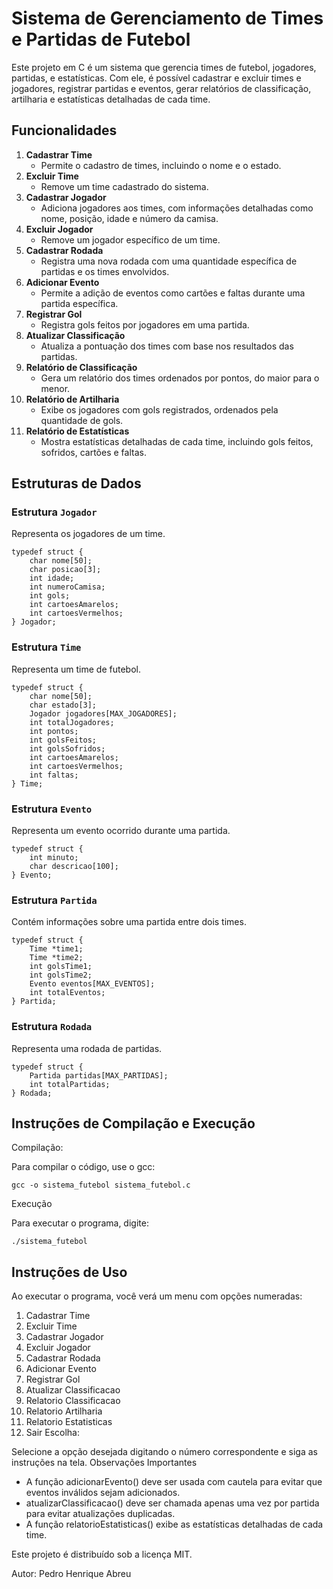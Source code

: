 # Sistema de Gerenciamento de Times e Partidas de Futebol

Este projeto em C é um sistema que gerencia times de futebol, jogadores, partidas, e estatísticas. Com ele, é possível cadastrar e excluir times e jogadores, registrar partidas e eventos, gerar relatórios de classificação, artilharia e estatísticas detalhadas de cada time.

## Funcionalidades

1. **Cadastrar Time**
   - Permite o cadastro de times, incluindo o nome e o estado.
2. **Excluir Time**
   - Remove um time cadastrado do sistema.
3. **Cadastrar Jogador**
   - Adiciona jogadores aos times, com informações detalhadas como nome, posição, idade e número da camisa.
4. **Excluir Jogador**
   - Remove um jogador específico de um time.
5. **Cadastrar Rodada**
   - Registra uma nova rodada com uma quantidade específica de partidas e os times envolvidos.
6. **Adicionar Evento**
   - Permite a adição de eventos como cartões e faltas durante uma partida específica.
7. **Registrar Gol**
   - Registra gols feitos por jogadores em uma partida.
8. **Atualizar Classificação**
   - Atualiza a pontuação dos times com base nos resultados das partidas.
9. **Relatório de Classificação**
   - Gera um relatório dos times ordenados por pontos, do maior para o menor.
10. **Relatório de Artilharia**
    - Exibe os jogadores com gols registrados, ordenados pela quantidade de gols.
11. **Relatório de Estatísticas**
    - Mostra estatísticas detalhadas de cada time, incluindo gols feitos, sofridos, cartões e faltas.

## Estruturas de Dados

### Estrutura `Jogador`
Representa os jogadores de um time.
```
typedef struct {
    char nome[50];
    char posicao[3];
    int idade;
    int numeroCamisa;
    int gols;
    int cartoesAmarelos;
    int cartoesVermelhos;
} Jogador;
```
### Estrutura `Time`

Representa um time de futebol.
```
typedef struct {
    char nome[50];
    char estado[3];
    Jogador jogadores[MAX_JOGADORES];
    int totalJogadores;
    int pontos;
    int golsFeitos;
    int golsSofridos;
    int cartoesAmarelos;
    int cartoesVermelhos;
    int faltas;
} Time;
```
### Estrutura `Evento`

Representa um evento ocorrido durante uma partida.
```
typedef struct {
    int minuto;
    char descricao[100];
} Evento;
```

### Estrutura `Partida`

Contém informações sobre uma partida entre dois times.
```
typedef struct {
    Time *time1;
    Time *time2;
    int golsTime1;
    int golsTime2;
    Evento eventos[MAX_EVENTOS];
    int totalEventos;
} Partida;
```
### Estrutura `Rodada`

Representa uma rodada de partidas.
```
typedef struct {
    Partida partidas[MAX_PARTIDAS];
    int totalPartidas;
} Rodada;
```

## Instruções de Compilação e Execução
Compilação:

Para compilar o código, use o gcc:

`gcc -o sistema_futebol sistema_futebol.c`

Execução

Para executar o programa, digite:

`./sistema_futebol`

## Instruções de Uso

Ao executar o programa, você verá um menu com opções numeradas:

1. Cadastrar Time
2. Excluir Time
3. Cadastrar Jogador
4. Excluir Jogador
5. Cadastrar Rodada
6. Adicionar Evento
7. Registrar Gol
8. Atualizar Classificacao
9. Relatorio Classificacao
10. Relatorio Artilharia
11. Relatorio Estatisticas
0. Sair
Escolha: 

Selecione a opção desejada digitando o número correspondente e siga as instruções na tela.
Observações Importantes

- A função adicionarEvento() deve ser usada com cautela para evitar que eventos inválidos sejam adicionados.
- atualizarClassificacao() deve ser chamada apenas uma vez por partida para evitar atualizações duplicadas.
- A função relatorioEstatisticas() exibe as estatísticas detalhadas de cada time.

Este projeto é distribuído sob a licença MIT.

Autor: Pedro Henrique Abreu
